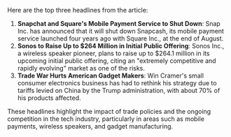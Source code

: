 Here are the top three headlines from the article:

1. **Snapchat and Square's Mobile Payment Service to Shut Down**: Snap Inc. has announced that it will shut down Snapcash, its mobile payment service launched four years ago with Square Inc., at the end of August.
2. **Sonos to Raise Up to $264 Million in Initial Public Offering**: Sonos Inc., a wireless speaker pioneer, plans to raise up to $264.1 million in its upcoming initial public offering, citing an "extremely competitive and rapidly evolving" market as one of the risks.
3. **Trade War Hurts American Gadget Makers**: Win Cramer's small consumer electronics business has had to rethink his strategy due to tariffs levied on China by the Trump administration, with about 70% of his products affected.

These headlines highlight the impact of trade policies and the ongoing competition in the tech industry, particularly in areas such as mobile payments, wireless speakers, and gadget manufacturing.